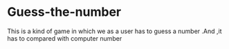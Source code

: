 # Guess-the-number
This is a kind of game in which we as a user has to guess a number .And ,it has to compared with computer number
